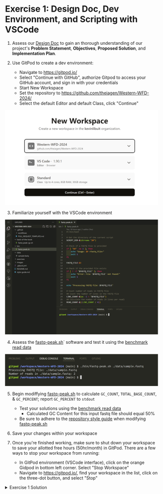# Exercise 1: Design Doc, Dev Environment, and Scripting with VSCode

1. Assess our [Design Doc](https://github.com/theiagen/Western-WFD-2024/blob/main/exercises/design-doc.md) to gain an thorough understanding of our project's **Problem Statement**, **Objectives**, **Proposed Solution**, and **Implementation Plan**.

2. Use GitPod to create a dev environment:
    -    Navigate to https://gitpod.io/
    - Select "Continue with GitHub", authorize Gitpod to access your GitHub account, and sign in with your credentials
    - Start New Workspace
    - Set the repository to https://github.com/theiagen/Western-WFD-2024/
    - Select the default Editor and default Class, click "Continue"
  

<p align="center">
  <img src="../images/e1-1.png" width="800" class="center">
</p>

3. Familiarize yourself with the VSCode environment

<p align="center">
  <img src="../images/e1-3.png" width="800" class="center">
</p>

4. Assess the [fastq-peak.sh](https://github.com/theiagen/Western-WFD-2024/blob/main/bin/fastq-peak.sh)` software and test it using the [benchmark read data](https://github.com/theiagen/Western-WFD-2024/blob/main/data/sample.fastq)

<p align="center">
  <img src="../images/e1-4.png" width="800" class="center">
</p>


5. Begin modiffying [fastq-peak.sh](https://github.com/theiagen/Western-WFD-2024/blob/main/bin/fastq-peak.sh) to calculate `GC_COUNT`, `TOTAL_BASE_COUNT`, & `GC_PERCENT`; report `GC_PERCENT` to `stdout`
    - Test your solutions using the [benchmark read data](https://github.com/theiagen/Western-WFD-2024/blob/main/data/sample.fastq)
      - Calculated GC Content for this input fastq file should equal 50%
    - Be sure to adhere to the [repository style guide](https://github.com/theiagen/Western-WFD-2024/blob/main/style-guide.md) when modifying [fastq-peak.sh](https://github.com/theiagen/Western-WFD-2024/blob/main/bin/fastq-peak.sh)

7. Save your changes within your workspace

8. Once you're finished working, make sure to shut down your workspace to save your allotted free hours (50hr/month) in GitPod. There are a few ways to stop your workspace from running:
    - In GitPod environment (VSCode interface), click on the orange Gidpod in bottom left corner. Select "Stop Workspace"
    - Navigate to https://gitpod.io/, find your workspace in the list, click on the three-dot button, and select "Stop"


<details>
 <summary> Exercise 1 Solution
 </summary><br />   

A modified fastq-peak.sh code with gc-count calculation and reporting can be found in the [back of the book](https://github.com/theiagen/Western-WFD-2024/blob/main/back-of-the-book/fastq-peak%2Bgc.sh).

</details>

